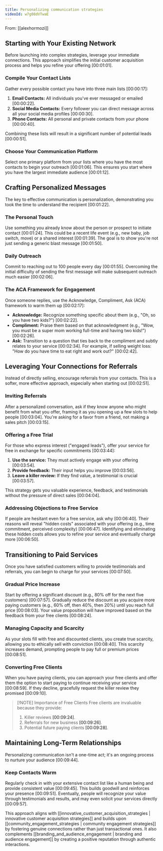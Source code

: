 ```yaml
---
title: Personalizing communication strategies
videoId: w7g08dVTwaE
---
```


From: [[alexhormozi]] <br/> 

## Starting with Your Existing Network
Before launching into complex strategies, leverage your immediate connections. This approach simplifies the initial customer acquisition process and helps you refine your offering <a class="yt-timestamp" data-t="00:01:01">[00:01:01]</a>.

### Compile Your Contact Lists
Gather every possible contact you have into three main lists <a class="yt-timestamp" data-t="00:00:17">[00:00:17]</a>:
1.  **Email Contacts:** All individuals you've ever messaged or emailed <a class="yt-timestamp" data-t="00:00:22">[00:00:22]</a>.
2.  **Social Media Contacts:** Every follower you can direct message across all your social media profiles <a class="yt-timestamp" data-t="00:00:30">[00:00:30]</a>.
3.  **Phone Contacts:** All personal and private contacts from your phone <a class="yt-timestamp" data-t="00:00:40">[00:00:40]</a>.

Combining these lists will result in a significant number of potential leads <a class="yt-timestamp" data-t="00:00:51">[00:00:51]</a>.

### Choose Your Communication Platform
Select one primary platform from your lists where you have the most contacts to begin your outreach <a class="yt-timestamp" data-t="00:01:06">[00:01:06]</a>. This ensures you start where you have the largest immediate audience <a class="yt-timestamp" data-t="00:01:12">[00:01:12]</a>.

## Crafting Personalized Messages
The key to effective communication is personalization, demonstrating you took the time to understand the recipient <a class="yt-timestamp" data-t="00:01:22">[00:01:22]</a>.

### The Personal Touch
Use something you already know about the person or prospect to initiate contact <a class="yt-timestamp" data-t="00:01:24">[00:01:24]</a>. This could be a recent life event (e.g., new baby, job switch, move) or a shared interest <a class="yt-timestamp" data-t="00:01:39">[00:01:39]</a>. The goal is to show you're not just sending a generic blast message <a class="yt-timestamp" data-t="00:01:50">[00:01:50]</a>.

### Daily Outreach
Commit to reaching out to 100 people every day <a class="yt-timestamp" data-t="00:01:55">[00:01:55]</a>. Overcoming the initial difficulty of sending the first message will make subsequent outreach much easier <a class="yt-timestamp" data-t="00:02:06">[00:02:06]</a>.

### The ACA Framework for Engagement
Once someone replies, use the Acknowledge, Compliment, Ask (ACA) framework to warm them up <a class="yt-timestamp" data-t="00:02:17">[00:02:17]</a>:
*   **Acknowledge:** Recognize something specific about them (e.g., "Oh, so you have two kids?") <a class="yt-timestamp" data-t="00:02:22">[00:02:22]</a>.
*   **Compliment:** Praise them based on that acknowledgment (e.g., "Wow, you must be a super mom working full-time and having two kids!") <a class="yt-timestamp" data-t="00:02:26">[00:02:26]</a>.
*   **Ask:** Transition to a question that ties back to the compliment and subtly relates to your service <a class="yt-timestamp" data-t="00:02:34">[00:02:34]</a>. For example, if selling weight loss: "How do you have time to eat right and work out?" <a class="yt-timestamp" data-t="00:02:42">[00:02:42]</a>.

## Leveraging Your Connections for Referrals
Instead of directly selling, encourage referrals from your contacts. This is a softer, more effective approach, especially when starting out <a class="yt-timestamp" data-t="00:02:51">[00:02:51]</a>.

### Inviting Referrals
After a personalized conversation, ask if they know anyone who might benefit from what you offer, framing it as you opening up a few slots to help people <a class="yt-timestamp" data-t="00:03:04">[00:03:04]</a>. You're asking for a favor from a friend, not making a sales pitch <a class="yt-timestamp" data-t="00:03:15">[00:03:15]</a>.

### Offering a Free Trial
For those who express interest ("engaged leads"), offer your service for free in exchange for specific commitments <a class="yt-timestamp" data-t="00:03:44">[00:03:44]</a>:
1.  **Use the service:** They must actively engage with your offering <a class="yt-timestamp" data-t="00:03:54">[00:03:54]</a>.
2.  **Provide feedback:** Their input helps you improve <a class="yt-timestamp" data-t="00:03:56">[00:03:56]</a>.
3.  **Leave a killer review:** If they find value, a testimonial is crucial <a class="yt-timestamp" data-t="00:03:57">[00:03:57]</a>.

This strategy gets you valuable experience, feedback, and testimonials without the pressure of direct sales <a class="yt-timestamp" data-t="00:04:04">[00:04:04]</a>.

### Addressing Objections to Free Service
If people are hesitant even for a free service, ask why <a class="yt-timestamp" data-t="00:06:40">[00:06:40]</a>. Their reasons will reveal "hidden costs" associated with your offering (e.g., time commitment, perceived complexity) <a class="yt-timestamp" data-t="00:06:47">[00:06:47]</a>. Identifying and eliminating these hidden costs allows you to refine your service and eventually charge more <a class="yt-timestamp" data-t="00:06:50">[00:06:50]</a>.

## Transitioning to Paid Services
Once you have satisfied customers willing to provide testimonials and referrals, you can begin to charge for your services <a class="yt-timestamp" data-t="00:07:50">[00:07:50]</a>.

### Gradual Price Increase
Start by offering a significant discount (e.g., 80% off for the next five customers) <a class="yt-timestamp" data-t="00:07:57">[00:07:57]</a>. Gradually reduce the discount as you acquire more paying customers (e.g., 60% off, then 40%, then 20%) until you reach full price <a class="yt-timestamp" data-t="00:08:03">[00:08:03]</a>. Your value proposition will have improved based on the feedback from your free clients <a class="yt-timestamp" data-t="00:08:24">[00:08:24]</a>.

### Managing Capacity and Scarcity
As your slots fill with free and discounted clients, you create true scarcity, allowing you to ethically sell with conviction <a class="yt-timestamp" data-t="00:08:40">[00:08:40]</a>. This scarcity increases demand, prompting people to pay full or premium prices <a class="yt-timestamp" data-t="00:08:51">[00:08:51]</a>.

### Converting Free Clients
When you have paying clients, you can approach your free clients and offer them the option to start paying to continue receiving your service <a class="yt-timestamp" data-t="00:08:59">[00:08:59]</a>. If they decline, gracefully request the killer review they promised <a class="yt-timestamp" data-t="00:09:10">[00:09:10]</a>.

> [!NOTE] Importance of Free Clients
> Free clients are invaluable because they provide:
> 1.  Killer reviews <a class="yt-timestamp" data-t="00:09:24">[00:09:24]</a>.
> 2.  Referrals for new business <a class="yt-timestamp" data-t="00:09:26">[00:09:26]</a>.
> 3.  Potential future paying clients <a class="yt-timestamp" data-t="00:09:28">[00:09:28]</a>.

## Maintaining Long-Term Relationships
Personalizing communication isn't a one-time act; it's an ongoing process to nurture your audience <a class="yt-timestamp" data-t="00:09:44">[00:09:44]</a>.

### Keep Contacts Warm
Regularly check in with your extensive contact list like a human being and provide consistent value <a class="yt-timestamp" data-t="00:09:45">[00:09:45]</a>. This builds goodwill and reinforces your presence <a class="yt-timestamp" data-t="00:09:51">[00:09:51]</a>. Eventually, people will recognize your value through testimonials and results, and may even solicit your services directly <a class="yt-timestamp" data-t="00:09:57">[00:09:57]</a>.

This approach aligns with [[innovative_customer_acquisition_strategies | innovative customer acquisition strategies]] and builds upon [[community_engagement_strategies | community engagement strategies]] by fostering genuine connections rather than just transactional ones. It also complements [[branding_and_audience_engagement | branding and audience engagement]] by creating a positive reputation through authentic interactions.